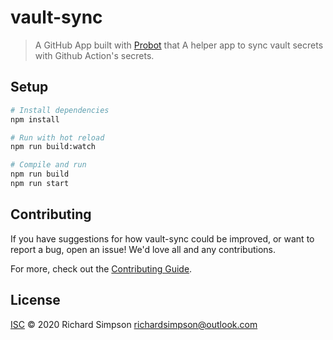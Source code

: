 # vault-sync

> A GitHub App built with [Probot](https://github.com/probot/probot) that A helper app to sync vault secrets with Github Action&#x27;s secrets.

## Setup

```sh
# Install dependencies
npm install

# Run with hot reload
npm run build:watch

# Compile and run
npm run build
npm run start
```

## Contributing

If you have suggestions for how vault-sync could be improved, or want to report a bug, open an issue! We'd love all and any contributions.

For more, check out the [Contributing Guide](CONTRIBUTING.md).

## License

[ISC](LICENSE) © 2020 Richard Simpson <richardsimpson@outlook.com>
